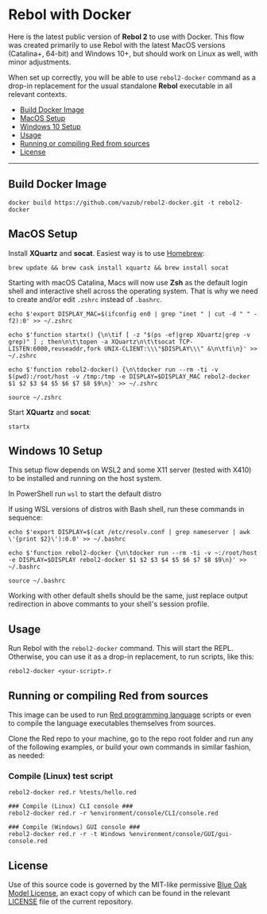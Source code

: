 # Rebol with Docker

Here is the latest public version of **Rebol 2** to use with Docker. This flow was created primarily to use Rebol with the latest MacOS versions (Catalina+, 64-bit) and Windows 10+, but should work on Linux as well, with minor adjustments.

When set up correctly, you will be able to use `rebol2-docker` command as a drop-in replacement for the usual standalone **Rebol** executable in all relevant contexts.

- [Build Docker Image](#build-docker-image)
- [MacOS Setup](#macos-setup)
- [Windows 10 Setup](#windows-10-setup)
- [Usage](#usage)
- [Running or compiling Red from sources](#running-or-compiling-red-from-sources)
- [License](#license)
---
## Build Docker Image ##
```
docker build https://github.com/vazub/rebol2-docker.git -t rebol2-docker
```
## MacOS Setup ##

Install **XQuartz** and **socat**. Easiest way is to use [Homebrew](https://brew.sh/):
```
brew update && brew cask install xquartz && brew install socat
```
Starting with macOS Catalina, Macs will now use **Zsh** as the default login shell and interactive shell across the operating system. That is why we need to create and/or edit `.zshrc` instead of `.bashrc`.
```
echo $'export DISPLAY_MAC=$(ifconfig en0 | grep "inet " | cut -d " " -f2):0' >> ~/.zshrc
```
```
echo $'function startx() {\n\tif [ -z "$(ps -ef|grep XQuartz|grep -v grep)" ] ; then\n\t\topen -a XQuartz\n\t\tsocat TCP-LISTEN:6000,reuseaddr,fork UNIX-CLIENT:\\\"$DISPLAY\\\" &\n\tfi\n}' >> ~/.zshrc
```
```
echo $'function rebol2-docker() {\n\tdocker run --rm -ti -v $(pwd):/root/host -v /tmp:/tmp -e DISPLAY=$DISPLAY_MAC rebol2-docker $1 $2 $3 $4 $5 $6 $7 $8 $9\n}' >> ~/.zshrc
```
```
source ~/.zshrc
```
Start **XQuartz** and **socat**:
```
startx
```
## Windows 10 Setup ##

This setup flow depends on WSL2 and some X11 server (tested with X410) to be installed and running on the host system.

In PowerShell run `wsl` to start the default distro

If using WSL versions of distros with Bash shell, run these commands in sequence:
```
echo $'export DISPLAY=$(cat /etc/resolv.conf | grep nameserver | awk \'{print $2}\'):0.0' >> ~/.bashrc
```
```
echo $'function rebol2-docker {\n\tdocker run --rm -ti -v ~:/root/host -e DISPLAY=$DISPLAY rebol2-docker $1 $2 $3 $4 $5 $6 $7 $8 $9\n}' >> ~/.bashrc
```
```
source ~/.bashrc
```
Working with other default shells should be the same, just replace output redirection in above commants to your shell's session profile.

## Usage ##
Run Rebol with the `rebol2-docker` command. This will start the REPL. Otherwise, you can use it as a drop-in replacement, to run scripts, like this:
```
rebol2-docker <your-script>.r
```
## Running or compiling Red from sources ##
This image can be used to run [Red programming language](https://github.com/red/red) scripts or even to compile the language executables themselves from sources.

Clone the Red repo to your machine, go to the repo root folder and run any of the following examples, or build your own commands in similar fashion, as needed:

### Compile (Linux) test script ###
```
rebol2-docker red.r %tests/hello.red
```
```
### Compile (Linux) CLI console ###
rebol2-docker red.r -r %environment/console/CLI/console.red
```
```
### Compile (Windows) GUI console ###
rebol2-docker red.r -r -t Windows %environment/console/GUI/gui-console.red
```
## License ##
Use of this source code is governed by the MIT-like permissive [Blue Oak Model License](https://blueoakcouncil.org/license/1.0.0), an exact copy of which can be found in the relevant [LICENSE](./LICENSE.md) file of the current repository.

